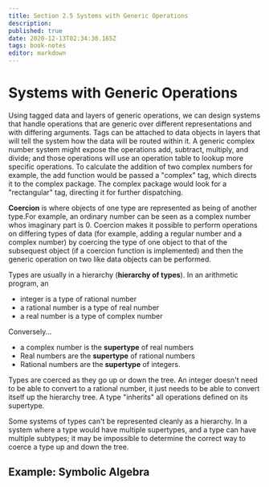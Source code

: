 ```yaml
---
title: Section 2.5 Systems with Generic Operations
description: 
published: true
date: 2020-12-13T02:34:30.165Z
tags: book-notes
editor: markdown
---
```


# Systems with Generic Operations
Using tagged data and layers of generic operations, we can design systems that handle operations that are generic over different representations and with differing arguments.
Tags can be attached to data objects in layers that will tell the system how the data will be routed within it. A generic complex number system might expose the operations add, subtract, multiply, and divide; and those operations will use an operation table to lookup more specific operations. To calculate the addition of two complex numbers for example, the add function would be passed a "complex" tag, which directs it to the complex package. The complex package would look for a "rectangular" tag, directing it for further dispatching.

**Coercion** is where objects of one type are represented as being of another type.For example, an ordinary number can be seen as a complex number whos imaginary part is 0. Coercion makes it possible to perform operations on differing types of data (for example, adding a regular number and a complex number) by coercing the type of one object to that of the subsequest object (if a coercion function is implemented) and then the generic operation on two like data objects can be performed. 

Types are usually in a hierarchy (**hierarchy of types**). In an arithmetic program, an
* integer is a type of rational number
* a rational number is a type of real number
* a real number is a type of complex number

Conversely...
* a complex number is the **supertype** of real numbers
* Real numbers are the **supertype** of rational numbers
* Rational numbers are the **supertype** of integers.

Types are coerced as they go up or down the tree. An integer doesn't need to be able to convert to a rational number, it just needs to be able to convert itself up the hierarchy tree. A type "inherits" all operations defined on its supertype.

Some systems of types can't be represented cleanly as a hierarchy. In a system where a type would have multiple supertypes, and a type can have multiple subtypes; it may be impossible to determine the correct way to coerce a type up and down the tree.

## Example: Symbolic Algebra

